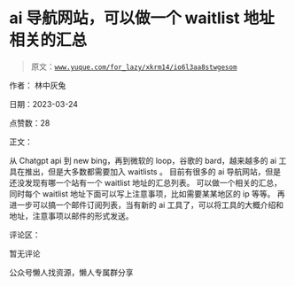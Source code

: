 # ai 导航网站，可以做一个 waitlist 地址相关的汇总

> 原文：[`www.yuque.com/for_lazy/xkrm14/io6l3aa8stwgesom`](https://www.yuque.com/for_lazy/xkrm14/io6l3aa8stwgesom)



作者： 林中灰兔



日期：2023-03-24



点赞数：28

<ne-card data-card-name="hr" data-card-type="block" id="YeJtX" data-event-boundary="card">

正文：



从 Chatgpt api 到 new bing，再到微软的 loop，谷歌的 bard，越来越多的 ai 工具在推出，但是大多数都需要加入 waitlists 。 目前有很多的 ai 导航网站，但是还没发现有哪一个站有一个 waitlist 地址的汇总列表。 可以做一个相关的汇总，同时每个 waitlist 地址下面可以写上注意事项，比如需要某某地区的 ip 等等。 再进一步可以搞一个邮件订阅列表，当有新的 ai 工具了，可以将工具的大概介绍和地址，注意事项以邮件的形式发送。

<ne-card data-card-name="hr" data-card-type="block" id="W3SFF" data-event-boundary="card">

评论区：



暂无评论

<ne-card data-card-name="hr" data-card-type="block" id="AOzus" data-event-boundary="card">

公众号懒人找资源，懒人专属群分享

</ne-card></ne-card></ne-card>